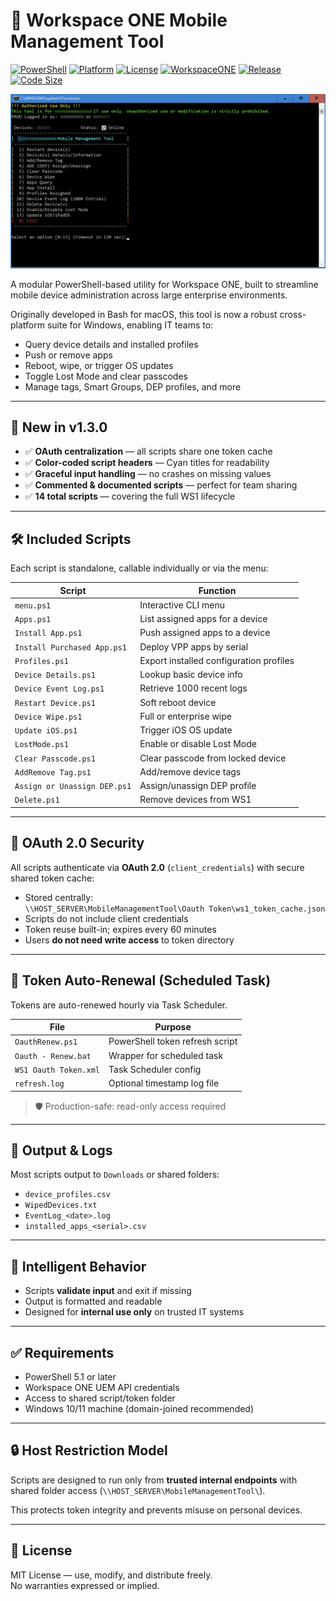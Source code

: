 # 📱 Workspace ONE Mobile Management Tool

[![PowerShell](https://img.shields.io/badge/PowerShell-5.1%2B-blue.svg)](https://docs.microsoft.com/powershell/)
[![Platform](https://img.shields.io/badge/Platform-Windows%2010%20%2F%2011-lightgrey)](https://microsoft.com)
[![License](https://img.shields.io/badge/License-MIT-green.svg)](LICENSE)
[![WorkspaceONE](https://img.shields.io/badge/WorkspaceONE-API_Integrated-blueviolet.svg)](https://developer.vmware.com/apis/ws1/)
[![Release](https://img.shields.io/github/v/release/reponomadx/WS1-Mobile-Management-Tool.svg)](https://github.com/reponomadx/WS1-Mobile-Management-Tool/releases)
[![Code Size](https://img.shields.io/github/languages/code-size/reponomadx/WS1-Mobile-Management-Tool.svg)](https://github.com/reponomadx/WS1-Mobile-Management-Tool)

![Workspace ONE Tool](WS1-Mobile-Management-Tool.jpg)

A modular PowerShell-based utility for Workspace ONE, built to streamline mobile device administration across large enterprise environments.

Originally developed in Bash for macOS, this tool is now a robust cross-platform suite for Windows, enabling IT teams to:

- Query device details and installed profiles  
- Push or remove apps  
- Reboot, wipe, or trigger OS updates  
- Toggle Lost Mode and clear passcodes  
- Manage tags, Smart Groups, DEP profiles, and more

---

## 🚀 New in v1.3.0

- ✅ **OAuth centralization** — all scripts share one token cache
- ✅ **Color-coded script headers** — Cyan titles for readability
- ✅ **Graceful input handling** — no crashes on missing values
- ✅ **Commented & documented scripts** — perfect for team sharing
- ✅ **14 total scripts** — covering the full WS1 lifecycle

---

## 🛠️ Included Scripts

Each script is standalone, callable individually or via the menu:

| Script | Function |
|--------|----------|
| `menu.ps1` | Interactive CLI menu |
| `Apps.ps1` | List assigned apps for a device |
| `Install App.ps1` | Push assigned apps to a device |
| `Install Purchased App.ps1` | Deploy VPP apps by serial |
| `Profiles.ps1` | Export installed configuration profiles |
| `Device Details.ps1` | Lookup basic device info |
| `Device Event Log.ps1` | Retrieve 1000 recent logs |
| `Restart Device.ps1` | Soft reboot device |
| `Device Wipe.ps1` | Full or enterprise wipe |
| `Update iOS.ps1` | Trigger iOS OS update |
| `LostMode.ps1` | Enable or disable Lost Mode |
| `Clear Passcode.ps1` | Clear passcode from locked device |
| `AddRemove Tag.ps1` | Add/remove device tags |
| `Assign or Unassign DEP.ps1` | Assign/unassign DEP profile |
| `Delete.ps1` | Remove devices from WS1 |

---

## 🔐 OAuth 2.0 Security

All scripts authenticate via **OAuth 2.0** (`client_credentials`) with secure shared token cache:

- Stored centrally:  
  `\\HOST_SERVER\MobileManagementTool\Oauth Token\ws1_token_cache.json`
- Scripts do not include client credentials
- Token reuse built-in; expires every 60 minutes
- Users **do not need write access** to token directory

---

## 🔁 Token Auto-Renewal (Scheduled Task)

Tokens are auto-renewed hourly via Task Scheduler.

| File | Purpose |
|------|---------|
| `OauthRenew.ps1` | PowerShell token refresh script |
| `Oauth - Renew.bat` | Wrapper for scheduled task |
| `WS1 Oauth Token.xml` | Task Scheduler config |
| `refresh.log` | Optional timestamp log file |

> 🛡️ Production-safe: read-only access required

---

## 📂 Output & Logs

Most scripts output to `Downloads` or shared folders:

- `device_profiles.csv`
- `WipedDevices.txt`
- `EventLog_<date>.log`
- `installed_apps_<serial>.csv`

---

## 🧠 Intelligent Behavior

- Scripts **validate input** and exit if missing
- Output is formatted and readable
- Designed for **internal use only** on trusted IT systems

---

## ✅ Requirements

- PowerShell 5.1 or later  
- Workspace ONE UEM API credentials  
- Access to shared script/token folder  
- Windows 10/11 machine (domain-joined recommended)

---

## 🔒 Host Restriction Model

Scripts are designed to run only from **trusted internal endpoints** with shared folder access (`\\HOST_SERVER\MobileManagementTool\`).

This protects token integrity and prevents misuse on personal devices.

---

## 📄 License

MIT License — use, modify, and distribute freely.  
No warranties expressed or implied.
